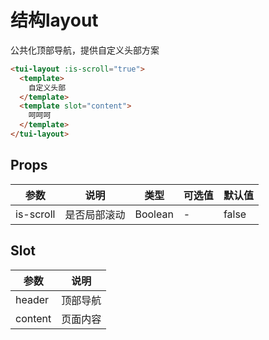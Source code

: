 # 结构layout

公共化顶部导航，提供自定义头部方案

```html
<tui-layout :is-scroll="true">
  <template>
    自定义头部
  </template>
  <template slot="content">
    呵呵呵
  </template>
</tui-layout>
```

## Props
| 参数    | 说明      | 类型            | 可选值        | 默认值  |
| ----- | ------- | ------------- | ---------- | ---- |
| is-scroll | 是否局部滚动 | Boolean | -          | false    |

## Slot
| 参数     | 说明    |
| ------- | ------- |
| header  | 顶部导航 |
| content | 页面内容 |